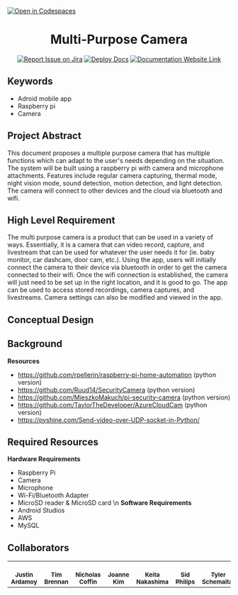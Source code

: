 [![Open in Codespaces](https://classroom.github.com/assets/launch-codespace-f4981d0f882b2a3f0472912d15f9806d57e124e0fc890972558857b51b24a6f9.svg)](https://classroom.github.com/open-in-codespaces?assignment_repo_id=10120387)
<div align="center">

# Multi-Purpose Camera
[![Report Issue on Jira](https://img.shields.io/badge/Report%20Issues-Jira-0052CC?style=flat&logo=jira-software)](https://temple-cis-projects-in-cs.atlassian.net/jira/software/c/projects/DT/issues)
[![Deploy Docs](https://github.com/ApplebaumIan/tu-cis-4398-docs-template/actions/workflows/deploy.yml/badge.svg)](https://github.com/ApplebaumIan/tu-cis-4398-docs-template/actions/workflows/deploy.yml)
[![Documentation Website Link](https://img.shields.io/badge/-Documentation%20Website-brightgreen)](https://applebaumian.github.io/tu-cis-4398-docs-template/)


</div>


## Keywords

- Adroid mobile app
- Raspberry pi
- Camera

<!--Section #, as well as any words that quickly give your peers insights into the application like programming language, development platform, type of application, etc.-->

## Project Abstract

This document proposes a multiple purpose camera that has multiple functions which can adapt to the user's needs depending on the situation. The system will be built using a raspberry pi with camera and microphone attachments. Features include regular camera capturing, thermal mode, night vision mode, sound detection, motion detection, and light detection. The camera will connect to other devices and the cloud via bluetooth and wifi.

## High Level Requirement

<!--Describe the requirements – i.e., what the product does and how it does it from a user point of view – at a high level.-->
The multi purpose camera is a product that can be used in a variety of ways. Essentially, it is a camera that can video record, capture, and livestream that can be used for whatever the user needs it for (ie. baby monitor, car dashcam, door cam, etc.). Using the app, users will initially connect the camera to their device via bluetooth in order to get the camera connected to their wifi. Once the wifi connection is established, the camera will just need to be set up in the right location, and it is good to go. The app can be used to access stored recordings, camera captures, and livestreams. Camera settings can also be modified and viewed in the app. 



## Conceptual Design

<!--Describe the initial design concept: Hardware/software architecture, programming language, operating system, etc.-->


## Background

<!--The background will contain a more detailed description of the product and a comparison to existing similar projects/products. A literature search should be conducted and the results listed. Proper citation of sources is required. If there are similar open-source products, you should state whether existing source will be used and to what extent. If there are similar closed-source/proprietary products, you should state how the proposed product will be similar and different.-->
<b>Resources</b>
- https://github.com/rpellerin/raspberry-pi-home-automation (python version) 
- https://github.com/Ruud14/SecurityCamera (python version) 
- https://github.com/MieszkoMakuch/pi-security-camera (python version) 
- https://github.com/TaylorTheDeveloper/AzureCloudCam (python version) 
- https://pyshine.com/Send-video-over-UDP-socket-in-Python/

## Required Resources

<!--Discuss what you need to develop this project. This includes background information you will need to acquire, hardware resources, and software resources. If these are not part of the standard Computer Science Department lab resources, these must be identified early and discussed with the instructor.-->
<b>Hardware Requirements</b>
- Raspberry Pi
- Camera
- Microphone
- Wi-Fi/Bluetooth Adapter
- MicroSD reader & MicroSD card
\n
<b>Software Requirements</b>
- Android Studios
- AWS
- MySQL


## Collaborators

[//]: # ( readme: collaborators -start )

<table>
<tr>
    <td align="center">
        <a href="https://github.com/JustinArd">
            <br />
            <sub><b>Justin Ardamoy</b></sub>
        </a>
    </td>
    <td align="center">
        <a href="">
            <br />
            <sub><b>Tim Brennan</b></sub>
        </a>
    </td>
    <td align="center">
        <a href="https://github.com/NickCoffin">
            <br />
            <sub><b>Nicholas Coffin</b></sub>
        </a>
    </td>
    <td align="center">
        <a href="https://github.com/jo-k0806">
            <br />
            <sub><b>Joanne Kim</b></sub>
        </a>
    </td>
    <td align="center">
        <a href="">
            <br />
            <sub><b>Keita Nakashima</b></sub>
        </a>
    </td>
    <td align="center">
        <a href="">
            <br />
            <sub><b>Sid Philips</b></sub>
        </a>
    </td>
    <td align="center">
        <a href="https://github.com/TylerSchemaitat">
            <br />
            <sub><b>Tyler Schemaitat</b></sub>
        </a>
    </td>
    </tr>
</table>

[//]: # ( readme: collaborators -end )
